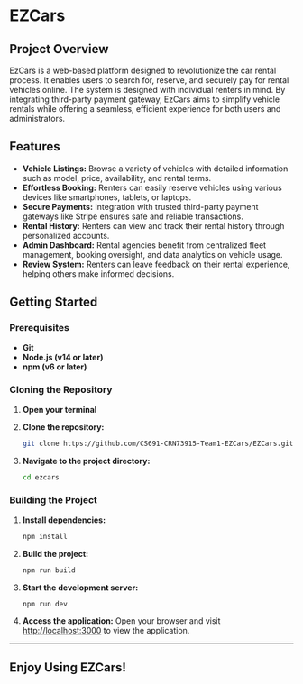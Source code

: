 # EZCars

## Project Overview

EzCars is a web-based platform designed to revolutionize the car rental process. It enables users to search for, reserve, and securely pay for rental vehicles online. The system is designed with individual renters in mind. By integrating third-party payment gateway, EzCars aims to simplify vehicle rentals while offering a seamless, efficient experience for both users and administrators.

## Features

- **Vehicle Listings:** Browse a variety of vehicles with detailed information such as model, price, availability, and rental terms.  
- **Effortless Booking:** Renters can easily reserve vehicles using various devices like smartphones, tablets, or laptops.  
- **Secure Payments:** Integration with trusted third-party payment gateways like Stripe ensures safe and reliable transactions.  
- **Rental History:** Renters can view and track their rental history through personalized accounts.  
- **Admin Dashboard:** Rental agencies benefit from centralized fleet management, booking oversight, and data analytics on vehicle usage.  
- **Review System:** Renters can leave feedback on their rental experience, helping others make informed decisions.  

## Getting Started

### Prerequisites

- **Git**
- **Node.js (v14 or later)**
- **npm (v6 or later)**

### Cloning the Repository

1. **Open your terminal**
2. **Clone the repository:**
   ```bash
   git clone https://github.com/CS691-CRN73915-Team1-EZCars/EZCars.git
   ```

3. **Navigate to the project directory:**
   ```bash
   cd ezcars
   ```

### Building the Project

1. **Install dependencies:**
   ```bash
   npm install
   ```

2. **Build the project:**
   ```bash
   npm run build
   ```

3. **Start the development server:**
   ```bash
   npm run dev
   ```

4. **Access the application:**
   Open your browser and visit [http://localhost:3000](http://localhost:3000) to view the application.



---

## Enjoy Using EZCars!

